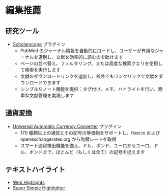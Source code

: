 # 編集推薦

## 研究ツール

- [Scholarscope](https://www.scholarscope.online/) プラグイン
  - PubMed のジャーナル情報を自動的にロードし、ユーザーが有用なジャーナルを選別し、文献を効率的に読むのを助けます
  - ページの並べ替え、フィルタリング、または高度な検索クエリを使用して検索を実行します
  - 文献のダウンロードリンクを追加し、校外でもワンクリックで文献をダウンロードできます
  - シンプルなノート機能を提供：タグ付け、メモ、ハイライトを行い、簡単な文献管理を実現します

## 通貨変換

- [Universal Automatic Currency Converter](https://chromewebstore.google.com/detail/hbjagjepkeogombomfeefdmjnclgojli?hl=zh-CN&utm_source=ext_sidebar) プラグイン
  - 170 種類以上の通貨とその記号の等価物をサポートし、fixer.io および openexchangerates.org から為替レートを取得
  - スマート通貨検出機能を備え、ドル、ポンド、ユーロからユーロ、ドル、ポンドまで、ほとんど（もしくは全て）の記号を捉えます

## テキストハイライト

- [Web Highlights](https://web-highlights.com/blog/welcome/)
- [Super Simple Highlighter](https://chromewebstore.google.com/detail/super-simple-highlighter/hhlhjgianpocpoppaiihmlpgcoehlhio)
